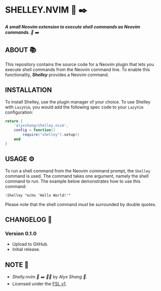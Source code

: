 # SHELLEY.NVIM :shell: :black_nib:

***A small Neovim extension to execute shell commands as Neovim
commands. :shell: :black_nib:***

## ABOUT :books:

This repository contains the source code for a Neovim plugin that lets
you execute shell commands from the Neovim command line. To enable this
functionality, ***Shelley*** provides a Neovim command.

## INSTALLATION

To install Shelley, use the plugin manager of your choice. To use
Shelley with `LazyVim`, you would add the following spec code to your
`LazyVim` configuration:

```Lua
return {
    'alyxshang/shelley.nvim',
    config = function()
        require("shelley").setup()
    end
}
```

## USAGE :gear:

To run a shell command from the Neovim command prompt, the `Shelley`
command is used. The command takes one argument, namely the shell
command to run. The example below demonstrates how to use this command:

```Text
:Shelley "echo 'Hello World!'"
```

Please note that the shell command *must* be surrounded by double 
quotes.

## CHANGELOG :scroll:

### Version 0.1.0

- Upload to GitHub.
- Initial release.

## NOTE :scroll:

- *Shelly.nvim :shell: :black_nib: :woman_technologist:* by *Alyx Shang :black_heart:*.
- Licensed under the [FSL v1](https://github.com/alyxshang/fair-software-license).
